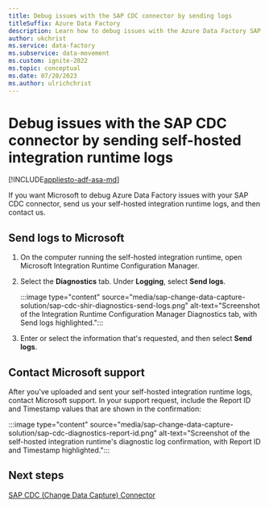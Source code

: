 ```yaml
---
title: Debug issues with the SAP CDC connector by sending logs
titleSuffix: Azure Data Factory
description: Learn how to debug issues with the Azure Data Factory SAP CDC (change data capture) connector by sending self-hosted integration runtime logs to Microsoft.
author: ukchrist
ms.service: data-factory
ms.subservice: data-movement
ms.custom: ignite-2022
ms.topic: conceptual
ms.date: 07/20/2023
ms.author: ulrichchrist
---
```


# Debug issues with the SAP CDC connector by sending self-hosted integration runtime logs

[!INCLUDE[appliesto-adf-asa-md](includes/appliesto-adf-asa-md.md)]

If you want Microsoft to debug Azure Data Factory issues with your SAP CDC connector, send us your self-hosted integration runtime logs, and then contact us.

## Send logs to Microsoft

1. On the computer running the self-hosted integration runtime, open Microsoft Integration Runtime Configuration Manager.

1. Select the **Diagnostics** tab. Under **Logging**, select **Send logs**.

   :::image type="content" source="media/sap-change-data-capture-solution/sap-cdc-shir-diagnostics-send-logs.png" alt-text="Screenshot of the Integration Runtime Configuration Manager Diagnostics tab, with Send logs highlighted.":::

1. Enter or select the information that's requested, and then select **Send logs**.

## Contact Microsoft support

After you've uploaded and sent your self-hosted integration runtime logs, contact Microsoft support. In your support request, include the Report ID and Timestamp values that are shown in the confirmation:

:::image type="content" source="media/sap-change-data-capture-solution/sap-cdc-diagnostics-report-id.png" alt-text="Screenshot of the self-hosted integration runtime's diagnostic log confirmation, with Report ID and Timestamp highlighted.":::

## Next steps

[SAP CDC (Change Data Capture) Connector](connector-sap-change-data-capture.md)
